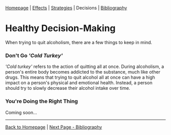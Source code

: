 <!--
	Tab 4: Investigate and justify three strategies that adolescents can use to make good decisions and avoid getting caught up with drugs, alcohol, and risky unsafe situations.
-->

[Homepage](README.md) | [Effects](2_Effects.md) | [Strategies](3_Strategies.md) | Decisions | [Bibliography](5_Bibliography.md)

# Healthy Decision-Making

When trying to quit alcoholism, there are a few things to keep in mind.

### Don't Go *'Cold Turkey'*

*'Cold turkey'* refers to the action of quitting all at once. During alcoholism, a person's entire body becomes addicted to the substance, much like other drugs. This means that trying to quit alcohol all at once can have a high impact on a person's physical and emotional health. Instead, a person should try to slowly decrease their alcohol intake over time.

### You're Doing the Right Thing

Coming soon...

---

[Back to Homepage](README.md) | [Next Page - Bibliography](5_Bibliography.md)

